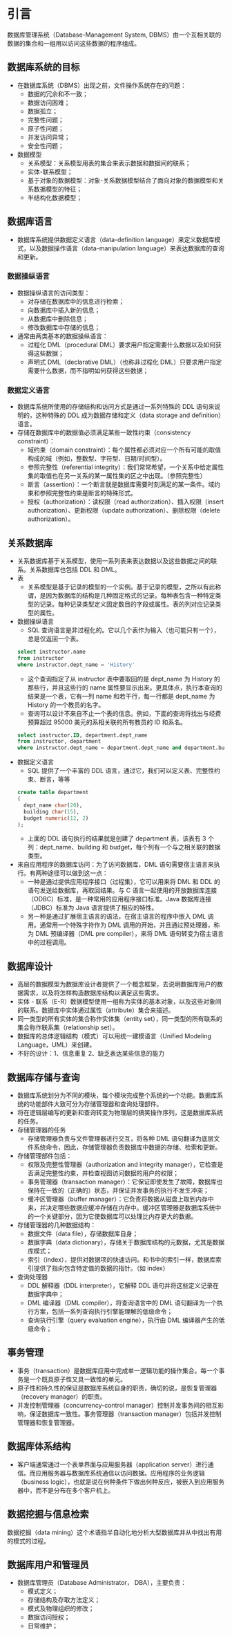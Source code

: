 # 引言
数据库管理系统（Database-Management System, DBMS）由一个互相关联的数据的集合和一组用以访问这些数据的程序组成。

## 数据库系统的目标
- 在数据库系统（DBMS）出现之前，文件操作系统存在的问题：
  - 数据的冗余和不一致；
  - 数据访问困难；
  - 数据孤立；
  - 完整性问题；
  - 原子性问题；
  - 并发访问异常；
  - 安全性问题；
- 数据模型
  - 关系模型：关系模型用表的集合来表示数据和数据间的联系；
  - 实体-联系模型；
  - 基于对象的数据模型：对象-关系数据模型结合了面向对象的数据模型和关系数据模型的特征；
  - 半结构化数据模型；

## 数据库语言
- 数据库系统提供数据定义语言（data-definition language）来定义数据库模式，以及数据操作语言（data-manipulation language）来表达数据库的查询和更新。

### 数据操纵语言
- 数据操纵语言的访问类型：
  - 对存储在数据库中的信息进行检索；
  - 向数据库中插入新的信息；
  - 从数据库中删除信息；
  - 修改数据库中存储的信息；
- 通常由两类基本的数据操纵语言：
  - 过程化 DML（procedural DML）要求用户指定需要什么数据以及如何获得这些数据；
  - 声明式 DML（declarative DML）（也称非过程化 DML）只要求用户指定需要什么数据，而不指明如何获得这些数据；

### 数据定义语言
- 数据库系统所使用的存储结构和访问方式是通过一系列特殊的 DDL 语句来说明的，这种特殊的 DDL 成为数据存储和定义（data storage and definition）语言。
- 存储在数据库中的数据值必须满足某些一致性约束（consistency constraint）：
  - 域约束（domain constraint）：每个属性都必须对应一个所有可能的取值构成的域（例如，整数型、字符型、日期/时间型）。
  - 参照完整性（referential integrity）：我们常常希望，一个关系中给定属性集的取值也在另一关系的某一属性集的区之中出现。（参照完整性）
  - 断言（assertion）：一个断言就是数据库需要时刻满足的某一条件。域约束和参照完整性约束是断言的特殊形式。
  - 授权（authorization）：读权限（read authorization）、插入权限（insert authorization）、更新权限（update authorization）、删除权限（delete authorization）。

## 关系数据库
- 关系数据库基于关系模型，使用一系列表来表达数据以及这些数据之间的联系。关系数据库也包括 DDL 和 DML。
- 表
  - 关系模型是基于记录的模型的一个实例。基于记录的模型，之所以有此称谓，是因为数据库的结构是几种固定格式的记录。每种表包含一种特定类型的记录。每种记录类型定义固定数目的字段或属性。表的列对应记录类型的属性。
- 数据操纵语言
  - SQL 查询语言是非过程化的。它以几个表作为输入（也可能只有一个），总是仅返回一个表。
  ```SQL
  select instructor.name
  from instructor
  where instructor.dept_name = 'History'
  ```
  - 这个查询指定了从 instructor 表中要取回的是 dept_name 为 History 的那些行，并且这些行的 name 属性要显示出来。更具体点，执行本查询的结果是一个表，它有一列 name 和若干行，每一行都是 dept_name 为 History 的一个教员的名字。
  - 查询可以设计不来自不止一个表的信息。例如，下面的查询将找出与经费预算超过 95000 美元的系相关联的所有教员的 ID 和系名。
  ```SQL
  select instructor.ID, department.dept_name
  from instructor, department
  where instructor.dept_name = department.dept_name and department.budget > 95000;
  ```
- 数据定义语言
  - SQL 提供了一个丰富的 DDL 语言，通过它，我们可以定义表、完整性约束、断言，等等
  ```SQL
  create table department
  (
    dept_name char(20),
    building char(15),
    budget numeric(12, 2)
  );
  ```
  - 上面的 DDL 语句执行的结果就是创建了 department 表，该表有 3 个列：dept_name、building 和 budget，每个列有一个与之相关联的数据类型。
- 来自应用程序的数据库访问：为了访问数据库，DML 语句需要宿主语言来执行。有两种途径可以做到这一点：
  - 一种是通过提供应用程序接口（过程集），它可以用来将 DML 和 DDL 的语句发送给数据库，再取回结果。与 C 语言一起使用的开放数据库连接（ODBC）标准，是一种常用的应用程序接口标准。Java 数据库连接（JDBC）标准为 Java 语言提供了相应的特性。
  - 另一种是通过扩展宿主语言的语法，在宿主语言的程序中嵌入 DML 调用。通常用一个特殊字符作为 DML 调用的开始，并且通过预处理器，称为 DML 预编译器（DML pre compiler），来将 DML 语句转变为宿主语言中的过程调用。

## 数据库设计
- 高层的数据模型为数据库设计者提供了一个概念框架，去说明数据库用户的数据需求，以及将怎样构造数据库结构以满足这些需求。
- 实体 - 联系（E-R）数据模型使用一组称为实体的基本对象，以及这些对象间的联系。数据库中实体通过属性（attribute）集合来描述。
- 同一类型的所有实体的集合称作实体集（entity set），同一类型的所有联系的集合称作联系集（relationship set）。
- 数据库的总体逻辑结构（模式）可以用统一建模语言（Unified Modeling Language，UML）来创建。
- 不好的设计：1、信息重复 2、缺乏表达某些信息的能力

## 数据库存储与查询
- 数据库系统划分为不同的模块，每个模块完成整个系统的一个功能。数据库系统的功能部件大致可分为存储管理器和查询处理部件。
- 将在逻辑层编写的更新和查询转变为物理层的搞笑操作序列，这是数据库系统的任务。
- 存储管理器的任务
  - 存储管理器负责与文件管理器进行交互，将各种 DML 语句翻译为底层文件系统命令，因此，存储管理器负责数据库中数据的存储、检索和更新。
- 存储管理部件包括：
  - 权限及完整性管理器（authorization and integrity manager），它检查是否满足完整性约束，并检查视图访问数据的用户的权限；
  - 事务管理器（transaction manager）：它保证即使发生了故障，数据库也保持在一致的（正确的）状态，并保证并发事务的执行不发生冲突；
  - 缓冲区管理器（buffer manager）：它负责将数据从磁盘上取到内存中来，并决定哪些数据应缓冲存储在内存中。缓冲区管理器是数据库系统中的一个关键部分，因为它使数据库可以处理比内存更大的数据。
- 存储管理器的几种数据结构：
  - 数据文件（data file），存储数据库自身；
  - 数据字典（data dictionary），存储关于数据库结构的元数据，尤其是数据库模式；
  - 索引（index），提供对数据项的快速访问。和书中的索引一样，数据库索引提供了指向包含特定值的数据的指针。（如 index）
- 查询处理器
  - DDL 解释器（DDL interpreter），它解释 DDL 语句并将这些定义记录在数据字典中；
  - DML 编译器（DML compiler），将查询语言中的 DML 语句翻译为一个执行方案，包括一系列查询执行引擎能理解的低级命令；
  - 查询执行引擎（query evaluation engine），执行由 DML 编译器产生的低级命令；

## 事务管理
- 事务（transaction）是数据库应用中完成单一逻辑功能的操作集合。每一个事务是一个既具原子性又具一致性的单元。
- 原子性和持久性的保证是数据库系统自身的职责，确切的说，是恢复管理器（recovery manager）的职责。
- 并发控制管理器（concurrency-control manager）控制并发事务间的相互影响，保证数据库一致性。事务管理器（transaction manager）包括并发控制管理器和恢复管理器。

## 数据库体系结构
+ 客户端通常通过一个表单界面与应用服务器（application server）进行通信。而应用服务器与数据库系统通信以访问数据。应用程序的业务逻辑（business logic），也就是说在何种条件下做出何种反应，被嵌入到应用服务器中，而不是分布在多个客户机上。

## 数据挖掘与信息检索
数据挖掘（data mining）这个术语指半自动化地分析大型数据库并从中找出有用的模式的过程。

## 数据库用户和管理员
- 数据库管理员（Database Administrator， DBA），主要负责：
  - 模式定义；
  - 存储结构及存取方法定义；
  - 模式及物理组织的修改；
  - 数据访问授权；
  - 日常维护；
